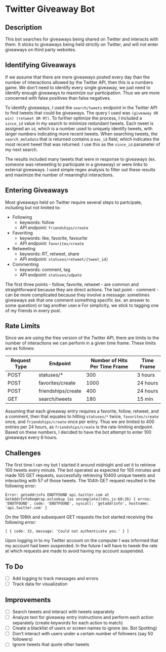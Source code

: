 # Twitter Giveaway Bot

## Description

This bot searches for giveaways being shared on Twitter and interacts with them. It sticks to giveaways being held strictly on Twitter, and will not enter giveaways on third party websites.

## Identifying Giveaways

If we assume that there are more giveaways posted every day than the number of interactions allowed by the Twitter API, then this is a numbers game. We don't need to identify every single giveaway, we just need to identify enough giveaways to maximize our participation. Thus we are more concerned with false positives than false negatives.

To identify giveaways, I used the `search/tweets` endpoint in the Twitter API to find tweets that could be giveaways. The query I used was `(giveaway OR win) (retweet OR RT)`. To further optimize the process, I included a `since_id` value in my search to minimize redundant tweets. Each tweet is assigned an `id`, which is a number used to uniquely identify tweets, with larger numbers indicating more recent tweets. When searching tweets, the `search_metadata` that is returned contains a `max_id` field, which indicates the most recent tweet that was returned. I use this as the `since_id` parameter of my next search.

The results included many tweets that were in response to giveaways (ex. someone was retweeting to participate in a giveaway) or were links to external giveaways. I used simple regex analysis to filter out these results and maximize the number of meaningful interactions.

## Entering Giveaways

Most giveaways held on Twitter require several steps to partcipate, including but not limited to:

-   Following
    -   keywords: follow
    -   API endpoint: `friendships/create`
-   Favoriting
    -   keywords: like, favorite, favourite
    -   API endpoint: `favorites/create`
-   Retweeting
    -   keywords: RT, retweet, share
    -   API endpoint: `statuses/retweet/{tweet_id}`
-   Commenting
    -   keywords: comment, tag
    -   API endpoint: `statuses/udpate`

The first three points - follow, favorite, retweet - are common and straightforward because they are direct actions. The last point - comment - can be more complicated because they involve a message: sometimes giveaways ask that one comment something specific (ex. an answer to some question) or tag another user.e For simplicity, we stick to tagging one of my friends in every post.

## Rate Limits

Since we are using the free version of the Twitter API, there are limits to the number of interactions we can perform in a given time frame. These limits are as follows:

| Request Type | Endpoint           | Number of Hits Per Time Frame | Time Frame |
| ------------ | ------------------ | ----------------------------- | ---------- |
| POST         | statuses/\*        | 300                           | 3 hours    |
| POST         | favorites/create   | 1000                          | 24 hours   |
| POST         | friendships/create | 400                           | 24 hours   |
| GET          | search/tweets      | 180                           | 15 min     |

Assuming that each giveaway entry requires a favorite, follow, retweet, and a comment, then that equates to hitting `statuses/*` twice, `favorites/create` once, and `friendships/create` once per entry. Thus we are limited to 400 entries per 24 hours, as `friendships/create` is the rate-limiting endpoint. Based on these numbers, I decided to have the bot attempt to enter 100 giveaways every 6 hours.

## Challenges

The first time I ran my bot I started it around midnight and set it to retrieve 100 tweets every minute. The bot operated as expected for 105 minutes and made 105 GET requests, successfully retrieving 10400 unique tweets and interacting with 57 of those tweets. The 104th GET request resulted in the following error:

    Error: getaddrinfo ENOTFOUND api.twitter.com at GetAddrInfoReqWrap.onlookup [as oncomplete](dns.js:60:26) { errno: 'ENOTFOUND', code: 'ENOTFOUND', syscall: 'getaddrinfo', hostname: 'api.twitter.com' }

On the 106th and subsequent GET requests the bot started receiving the following error:

    [ { code: 32, message: 'Could not authenticate you.' } ]

Upon logging in to my Twitter account on the computer I was informed that my account had been suspended. In the future I will have to tweek the rate at which requests are made to avoid having my account suspended.

## To Do

-   [ ] Add logging to track messages and errors
-   [ ] Track data for visualization

## Improvements

-   [ ] Search tweets and interact with tweets separately
-   [ ] Analyze text for giveaway entry instructions and perform each action separately (create keywords for each action to match)
-   [ ] Create a blacklist of users or screen names to ignore (ex. Bot Spotting)
-   [ ] Don't interact with users under a certain number of followers (say 50 followers)
-   [ ] Ignore tweets that quote other tweets
